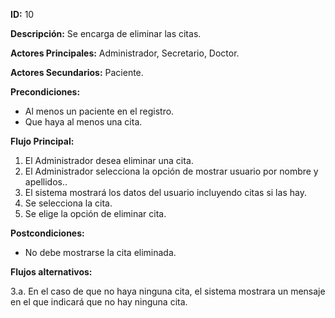 **ID:** 10

**Descripción:** Se encarga de eliminar las citas.

**Actores Principales:** Administrador, Secretario, Doctor. 

**Actores Secundarios:** Paciente.

**Precondiciones:**

- Al menos un paciente en el registro.
- Que haya al menos una cita.

**Flujo Principal:**

1. El Administrador desea eliminar una cita.
2. El Administrador selecciona la opción de mostrar usuario por nombre y apellidos..
3. El sistema mostrará los datos del usuario incluyendo citas si las hay.
4. Se selecciona la cita.
5. Se elige la opción de eliminar cita.

**Postcondiciones:**

- No debe mostrarse la cita eliminada.

**Flujos alternativos:**

3.a. En el caso de que no haya ninguna cita, el sistema mostrara un mensaje en el que indicará que no hay ninguna cita.
